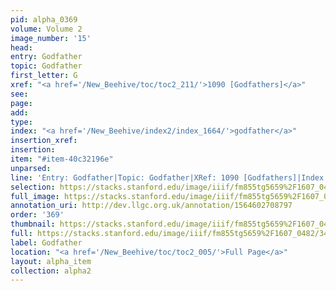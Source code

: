 ```yaml
---
pid: alpha_0369
volume: Volume 2
image_number: '15'
head: 
entry: Godfather
topic: Godfather
first_letter: G
xref: "<a href='/New_Beehive/toc/toc2_211/'>1090 [Godfathers]</a>"
see: 
page: 
add: 
type: 
index: "<a href='/New_Beehive/index2/index_1664/'>godfather</a>"
insertion_xref: 
insertion: 
item: "#item-40c32196e"
unparsed: 
line: 'Entry: Godfather|Topic: Godfather|XRef: 1090 [Godfathers]|Index: godfather|#item-40c32196e'
selection: https://stacks.stanford.edu/image/iiif/fm855tg5659%2F1607_0482/343,1130,3064,349/full/0/default.jpg
full_image: https://stacks.stanford.edu/image/iiif/fm855tg5659%2F1607_0482/full/full/0/default.jpg
annotation_uri: http://dev.llgc.org.uk/annotation/1564602708797
order: '369'
thumbnail: https://stacks.stanford.edu/image/iiif/fm855tg5659%2F1607_0482/343,1130,600,180/250,/0/default.jpg
full: https://stacks.stanford.edu/image/iiif/fm855tg5659%2F1607_0482/343,1130,3064,349/full/0/default.jpg
label: Godfather
location: "<a href='/New_Beehive/toc/toc2_005/'>Full Page</a>"
layout: alpha_item
collection: alpha2
---
```

